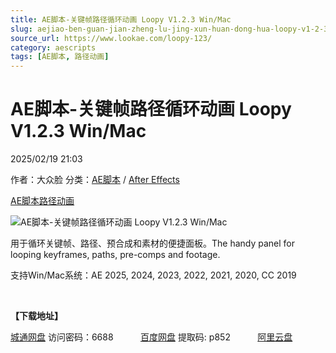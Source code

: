 ```yaml
---
title: AE脚本-关键帧路径循环动画 Loopy V1.2.3 Win/Mac
slug: aejiao-ben-guan-jian-zheng-lu-jing-xun-huan-dong-hua-loopy-v1-2-3-win-mac
source_url: https://www.lookae.com/loopy-123/
category: aescripts
tags: [AE脚本, 路径动画]
---
```

# AE脚本-关键帧路径循环动画 Loopy V1.2.3 Win/Mac

2025/02/19 21:03

作者：大众脸
分类：[AE脚本](https://www.lookae.com/after-effects/aescripts/) / [After Effects](https://www.lookae.com/after-effects/)

[AE脚本](https://www.lookae.com/tag/ae%e8%84%9a%e6%9c%ac/)[路径动画](https://www.lookae.com/tag/%e8%b7%af%e5%be%84%e5%8a%a8%e7%94%bb/)

![AE脚本-关键帧路径循环动画 Loopy V1.2.3 Win/Mac](https://www.lookae.com/wp-content/uploads/2022/12/Loopy.jpg "AE脚本-关键帧路径循环动画 Loopy V1.2.3 Win/Mac-LookAE.com")

用于循环关键帧、路径、预合成和素材的便捷面板。The handy panel for looping keyframes, paths, pre-comps and footage.

支持Win/Mac系统：AE 2025, 2024, 2023, 2022, 2021, 2020, CC 2019

[﻿﻿﻿](https://cloud.video.taobao.com//play/u/705956171/p/1/e/6/t/1/389583150160.mp4)

**【下载地址】**

[城通网盘](https://url70.ctfile.com/f/2827370-1461915658-0ed774?p=4431) 访问密码：6688           [百度网盘](https://pan.baidu.com/s/1oSd7LggFTJHrLX7S_VwHJw?pwd=p852) 提取码: p852           [阿里云盘](https://www.alipan.com/s/AVPghTn5m8G)
